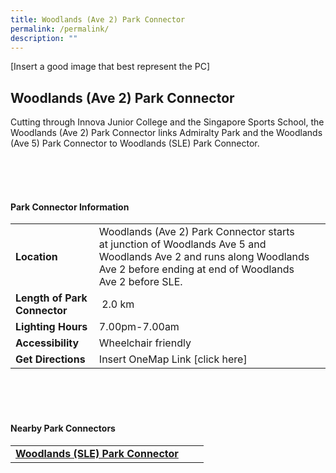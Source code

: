 ```yaml
---
title: Woodlands (Ave 2) Park Connector
permalink: /permalink/
description: ""
---
```

[Insert a good image that best represent the PC]

## Woodlands (Ave 2) Park Connector

Cutting through Innova Junior College and the Singapore Sports School, the Woodlands (Ave 2) Park Connector links Admiralty Park and the Woodlands (Ave 5) Park Connector to Woodlands (SLE) Park Connector.

<br>
<br>
<br>

#### Park Connector Information
|  |  |  |
| -------- | -------- | -------- |
| **Location** | Woodlands (Ave 2) Park Connector starts at&nbsp;junction of Woodlands Ave 5 and Woodlands Ave 2&nbsp;and runs along&nbsp;Woodlands Ave 2&nbsp;before ending at&nbsp;end of Woodlands Ave 2 before SLE. |  |
| **Length of Park Connector** | &nbsp;2.0 km |  |
| **Lighting Hours** | 7.00pm-7.00am | |
| **Accessibility** | Wheelchair friendly | |
| **Get Directions** | Insert OneMap Link [click here] | |

<br>
<br>
<br>	

#### Nearby Park Connectors
|   |  |  |
| -------- | -------- | -------- |
| **[Woodlands (SLE) Park Connector](https://www.nparks.gov.sg/gardens-parks-and-nature/park-connector-network/woodlands-sle-pc)** | | |